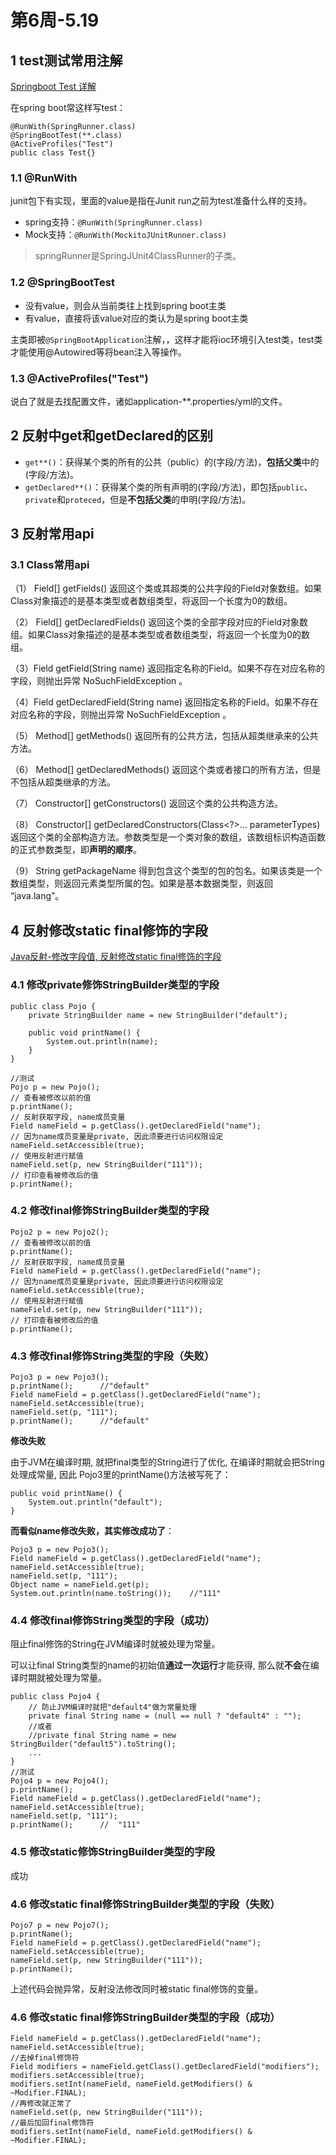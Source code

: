 # 第6周-5.19

## 1 test测试常用注解

[Springboot Test 详解](https://www.jianshu.com/p/c59263b90986)

在spring boot常这样写test：

```
@RunWith(SpringRunner.class)
@SpringBootTest(**.class)
@ActiveProfiles("Test")
public class Test{}
```

### 1.1 @RunWith

junit包下有实现，里面的value是指在Junit run之前为test准备什么样的支持。

* spring支持：`@RunWith(SpringRunner.class)`
* Mock支持：`@RunWith(MockitoJUnitRunner.class)`

>springRunner是SpringJUnit4ClassRunner的子类。

### 1.2 @SpringBootTest

* 没有value，则会从当前类往上找到spring boot主类
* 有value，直接将该value对应的类认为是spring boot主类

主类即被`@SpringBootApplication`注解，，这样才能将ioc环境引入test类，test类才能使用@Autowired等将bean注入等操作。

### 1.3 @ActiveProfiles("Test")

说白了就是去找配置文件，诸如application-**.properties/yml的文件。

## 2 反射中get**和getDeclared**的区别

* `get**()`：获得某个类的所有的公共（public）的(字段/方法)，**包括父类**中的(字段/方法)。
* `getDeclared**()`：获得某个类的所有声明的(字段/方法)，即包括`public`、`private`和`proteced`，但是**不包括父类**的申明(字段/方法)。

## 3 反射常用api

### 3.1 Class常用api

（1） Field[] getFields()
返回这个类或其超类的公共字段的Field对象数组。如果Class对象描述的是基本类型或者数组类型，将返回一个长度为0的数组。

（2） Field[] getDeclaredFields()
返回这个类的全部字段对应的Field对象数组。如果Class对象描述的是基本类型或者数组类型，将返回一个长度为0的数组。

（3）Field getField(String name)
返回指定名称的Field。如果不存在对应名称的字段，则抛出异常 NoSuchFieldException 。

（4）Field getDeclaredField(String name)
返回指定名称的Field。如果不存在对应名称的字段，则抛出异常 NoSuchFieldException 。

（5） Method[] getMethods()
返回所有的公共方法，包括从超类继承来的公共方法。

（6） Method[] getDeclaredMethods()
返回这个类或者接口的所有方法，但是不包括从超类继承的方法。

（7） Constructor[] getConstructors()
返回这个类的公共构造方法。

（8） Constructor[] getDeclaredConstructors(Class<?>... parameterTypes)
返回这个类的全部构造方法。参数类型是一个类对象的数组，该数组标识构造函数的正式参数类型，即**声明的顺序**。

（9） String getPackageName
得到包含这个类型的包的包名。如果该类是一个数组类型，则返回元素类型所属的包。如果是基本数据类型，则返回 “java.lang”。

## 4 反射修改static final修饰的字段

[Java反射-修改字段值, 反射修改static final修饰的字段](http://www.javashuo.com/article/p-tkbmpjoq-cz.html)

### 4.1 修改private修饰StringBuilder类型的字段

```
public class Pojo {
    private StringBuilder name = new StringBuilder("default");

    public void printName() {
        System.out.println(name);
    }
}

//测试
Pojo p = new Pojo();
// 查看被修改以前的值
p.printName();
// 反射获取字段, name成员变量
Field nameField = p.getClass().getDeclaredField("name");
// 因为name成员变量是private, 因此须要进行访问权限设定
nameField.setAccessible(true);
// 使用反射进行赋值
nameField.set(p, new StringBuilder("111"));
// 打印查看被修改后的值
p.printName();
```

### 4.2 修改final修饰StringBuilder类型的字段

```
Pojo2 p = new Pojo2();
// 查看被修改以前的值
p.printName();
// 反射获取字段, name成员变量
Field nameField = p.getClass().getDeclaredField("name");
// 因为name成员变量是private, 因此须要进行访问权限设定
nameField.setAccessible(true);
// 使用反射进行赋值
nameField.set(p, new StringBuilder("111"));
// 打印查看被修改后的值
p.printName();
```

### 4.3 修改final修饰String类型的字段（失败）

```
Pojo3 p = new Pojo3();
p.printName();      //"default"
Field nameField = p.getClass().getDeclaredField("name");
nameField.setAccessible(true);
nameField.set(p, "111");
p.printName();      //"default"
```

**修改失败**

由于JVM在编译时期, 就把final类型的String进行了优化, 在编译时期就会把String处理成常量, 因此 Pojo3里的printName()方法被写死了：

```
public void printName() {
    System.out.println("default");
}
```

**而看似name修改失败，其实修改成功了**：

```
Pojo3 p = new Pojo3();
Field nameField = p.getClass().getDeclaredField("name");
nameField.setAccessible(true);
nameField.set(p, "111");
Object name = nameField.get(p);
System.out.println(name.toString());    //"111"
```

### 4.4 修改final修饰String类型的字段（成功）

阻止final修饰的String在JVM编译时就被处理为常量。

可以让final String类型的name的初始值**通过一次运行**才能获得, 那么就**不会**在编译时期就被处理为常量。

```
public class Pojo4 {
    // 防止JVM编译时就把"default4"做为常量处理
    private final String name = (null == null ? "default4" : "");
    //或者
    //private final String name = new StringBuilder("default5").toString();
    ...
}
//测试
Pojo4 p = new Pojo4();
p.printName();
Field nameField = p.getClass().getDeclaredField("name");
nameField.setAccessible(true);
nameField.set(p, "111");
p.printName();      //  "111"
```

### 4.5 修改static修饰StringBuilder类型的字段

成功

### 4.6 修改static final修饰StringBuilder类型的字段（失败）

```
Pojo7 p = new Pojo7();
p.printName();
Field nameField = p.getClass().getDeclaredField("name");
nameField.setAccessible(true);
nameField.set(p, new StringBuilder("111"));
p.printName();
```

上述代码会抛异常，反射没法修改同时被static final修饰的变量。

### 4.6 修改static final修饰StringBuilder类型的字段（成功）

```
Field nameField = p.getClass().getDeclaredField("name");
nameField.setAccessible(true);
//去掉final修饰符
Field modifiers = nameField.getClass().getDeclaredField("modifiers");
modifiers.setAccessible(true);
modifiers.setInt(nameField, nameField.getModifiers() & ~Modifier.FINAL);
//再修改就正常了
nameField.set(p, new StringBuilder("111"));
//最后加回final修饰符
modifiers.setInt(nameField, nameField.getModifiers() & ~Modifier.FINAL);
```